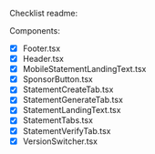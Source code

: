 Checklist readme: 

Components: 
- [x] Footer.tsx
- [x] Header.tsx
- [x] MobileStatementLandingText.tsx
- [x] SponsorButton.tsx
- [x] StatementCreateTab.tsx
- [x] StatementGenerateTab.tsx
- [x] StatementLandingText.tsx
- [x] StatementTabs.tsx
- [x] StatementVerifyTab.tsx
- [x] VersionSwitcher.tsx